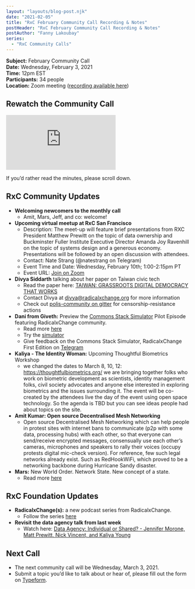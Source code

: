 ```yaml
---
layout: "layouts/blog-post.njk"
date: "2021-02-05"
title: "RxC February Community Call Recording & Notes"
postHeader: "RxC February Community Call Recording & Notes"
postAuthor: "Fanny Lakoubay"
series:
  - "RxC Community Calls"
---
```


**Subject:** February Community Call<br/>
**Date:** Wednesday, February 3, 2021<br/>
**Time:** 12pm EST<br/>
**Participants:** 34 people<br/>
**Location:** Zoom meeting ([recording available here](https://youtu.be/SAYxmV6FGLA))<br/>

## Rewatch the Community Call

<p class="youtube-container">
  <iframe src="https://www.youtube.com/embed/SAYxmV6FGLA" frameborder="0" allow="accelerometer; autoplay; clipboard-write; encrypted-media; gyroscope; picture-in-picture" allowfullscreen></iframe>
</p>

If you’d rather read the minutes, please scroll down.

## RxC Community Updates

- **Welcoming newcomers to the monthly call**
  - Amit, Mars, Jeff, and co: welcome!
- **Upcoming virtual meetup at RxC San Francisco**
  - Description: The meet-up will feature brief presentations from RXC President Matthew Prewitt on the topic of data ownership and Buckminster Fuller Institute Executive Director Amanda Joy Ravenhill on the topic of systems design and a generous economy. Presentations will be followed by an open discussion with attendees.
  - Contact: Nate Strang (@natestrang on Telegram)
  - Event Time and Date: Wednesday, February 10th; 1:00-2:15pm PT
  - Event URL: [Join on Zoom](https://us02web.zoom.us/j/86895104547?pwd=MjZVR0IxT05sSlFaTis5b2J4cnNjdz09)
- **Divya Siddarth** talking about her paper on Taiwan civic tech
  - Read the paper here: [TAIWAN: GRASSROOTS DIGITAL DEMOCRACY THAT WORKS](https://www.radicalxchange.org/kiosk/papers/Taiwan_Grassroots_Digital_Democracy_That_Works_V1_DIGITAL_.pdf)
  - Contact Divya at [divya@radicalxchange.org](mailto:divya@radicalxchange.org) for more information
  - Check out [polis-community on gitter](https://gitter.im/pol-is/polis-community) for censorship-resistance actions
- **Dani from Giveth:** Preview the [Commons Stack Simulator](https://commonsstack.org/) Pilot Episode featuring RadicalxChange community.
  - Read more [here](https://medium.com/commonsstack/automating-ostrom-for-effective-dao-management-cfe7a7aea138?source=collection_home---4------3-----------------------)
  - Try the [simulator](https://commons-stack-game-dev.netlify.app/)
  - Give feedback on the Commons Stack Simulator, RadicalxChange First Edition on [Telegram](https://t.me/CSDdev)
- **Kaliya - The Identity Woman:** Upcoming Thoughtful Biometrics Workshop
  - we changed the dates to March 8, 10, 12: https://thoughtfulbiometrics.org/ we are bringing together folks who work on biometric development as scientists, identity management folks, civil society advocates and anyone else interested in exploring biometrics and the issues surrounding it. The event will be co-created by the attendees live the day of the event using open space technology. So the agenda is TBD but you can see ideas people had about topics on the site.
- **Amit Kumar: Open source Decentralised Mesh Networking**
  - Open source Decentralised Mesh Networking which can help people in protest sites with internet bans to communicate (p2p with some data, processing hubs) with each other, so that everyone can send/receive encrypted messages, consensually use each other’s cameras, microphones and speakers to rally their voices (occupy protests digital mic-check version). For reference, few such legal networks already exist. Such as RedHookWiFi, which proved to be a networking backbone during Hurricane Sandy disaster.
- **Mars:** New World Order. Network State. New concept of a state.
  - Read more [here](https://docs.google.com/document/d/1glxcqnAKq4g3A921IIUXqVwR5Y8x-gdcy_OxUlILIEs/edit?usp=sharing)

## RxC Foundation Updates

- **RadicalxChange(s):** a new podcast series from RadicalxChange.
  - Follow the series [here](https://podcasts.apple.com/us/podcast/radicalxchange-s/id1547525454?mc_cid=05f7d9476e&mc_eid=[UNIQID])
- **Revisit the data agency talk from last week**
  - Watch here: [Data Agency: Individual or Shared? - Jennifer Morone, Matt Prewitt, Nick Vincent, and Kaliya Young](https://www.youtube.com/watch?v=eRo6mff6vLY)

## Next Call

- The next community call will be Wednesday, March 3, 2021.
- Submit a topic you’d like to talk about or hear of, please fill out the form on [Typeform](https://community910829.typeform.com/to/OhB3aq5h).
